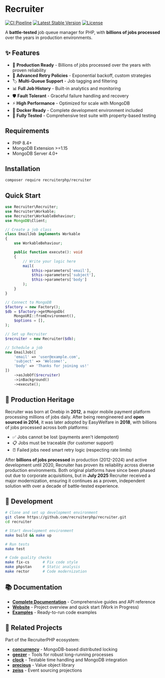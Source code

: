 # Recruiter
[![CI Pipeline](https://github.com/recruiterphp/recruiter/actions/workflows/ci.yml/badge.svg)](https://github.com/recruiterphp/recruiter/actions/workflows/ci.yml)
[![Latest Stable Version](https://poser.pugx.org/recruiterphp/recruiter/v/stable)](https://packagist.org/packages/recruiterphp/recruiter)
[![License](https://poser.pugx.org/recruiterphp/recruiter/license)](https://packagist.org/packages/recruiterphp/recruiter)

A **battle-tested** job queue manager for PHP, with **billions of jobs processed** over the years in production environments.

## ✨ Features

- 🚀 **Production Ready** - Billions of jobs processed over the years with proven reliability
- 🔄 **Advanced Retry Policies** - Exponential backoff, custom strategies
- 🏷️ **Multi-Queue Support** - Job tagging and filtering
- 📊 **Full Job History** - Built-in analytics and monitoring
- 🛡️ **Fault Tolerant** - Graceful failure handling and recovery
- ⚡ **High Performance** - Optimized for scale with MongoDB
- 🐳 **Docker Ready** - Complete development environment included
- 🧪 **Fully Tested** - Comprehensive test suite with property-based testing

## Requirements

- PHP 8.4+
- MongoDB Extension >=1.15
- MongoDB Server 4.0+

## Installation

```bash
composer require recruiterphp/recruiter
```

## Quick Start

```php
use Recruiter\Recruiter;
use Recruiter\Workable;
use Recruiter\WorkableBehaviour;
use MongoDB\Client;

// Create a job class
class EmailJob implements Workable
{
    use WorkableBehaviour;

    public function execute(): void
    {
        // Write your logic here
        mail(
            $this->parameters['email'],
            $this->parameters['subject'],
            $this->parameters['body']
        );
    }
}

// Connect to MongoDB
$factory = new Factory();
$db = $factory->getMongoDb(
    MongoURI::fromEnvironment(),
    $options = [],
);

// Set up Recruiter
$recruiter = new Recruiter($db);

// Schedule a job
new EmailJob([
    'email' => 'user@example.com',
    'subject' => 'Welcome!',
    'body' => 'Thanks for joining us!'
])
    ->asJobOf($recruiter)
    ->inBackground()
    ->execute();
```

## 🏢 Production Heritage

Recruiter was born at Onebip in **2012**, a major mobile payment platform processing millions of jobs daily. After being reengineered and **open sourced in 2014**, it was later adopted by EasyWelfare in **2018**, with billions of jobs processed across both platforms:

- ✅ Jobs cannot be lost (payments aren't idempotent)
- 📋 Jobs must be traceable (for customer support)
- ⏰ Failed jobs need smart retry logic (respecting rate limits)

After **billions of jobs processed** in production (2012-2024) and active development until 2020, Recruiter has proven its reliability across diverse production environments. Both original platforms have since been phased out due to corporate acquisitions, but in **July 2025** Recruiter received a major modernization, ensuring it continues as a proven, independent solution with over a decade of battle-tested experience.

## 🚀 Development

```bash
# Clone and set up development environment
git clone https://github.com/recruiterphp/recruiter.git
cd recruiter

# Start development environment
make build && make up

# Run tests
make test

# Code quality checks
make fix-cs      # Fix code style
make phpstan     # Static analysis
make rector      # Code modernization
```

## 📚 Documentation

- **[Complete Documentation](https://recruiter.readthedocs.io/)** - Comprehensive guides and API reference
- **[Website](https://recruiterphp.org)** - Project overview and quick start (Work in Progress)
- **[Examples](./examples/)** - Ready-to-run code examples

## 🤝 Related Projects

Part of the RecruiterPHP ecosystem:
- **[concurrency](https://github.com/recruiterphp/concurrency)** - MongoDB-based distributed locking
- **[geezer](https://github.com/recruiterphp/geezer)** - Tools for robust long-running processes
- **[clock](https://github.com/recruiterphp/clock)** - Testable time handling and MongoDB integration
- **[precious](https://github.com/recruiterphp/precious)** - Value object library
- **[zeiss](https://github.com/recruiterphp/zeiss)** - Event sourcing projections
